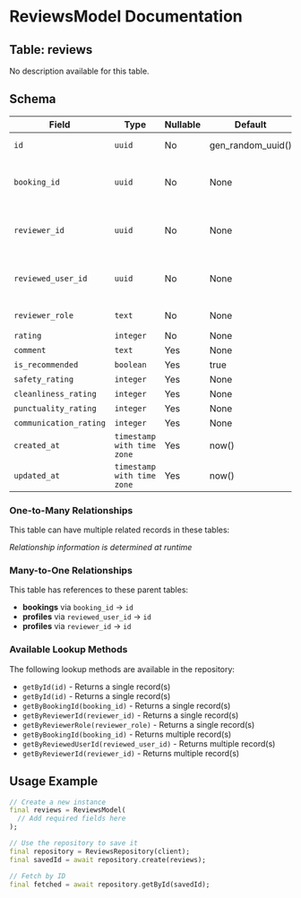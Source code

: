 # ReviewsModel Documentation

## Table: reviews

No description available for this table.

## Schema

| Field | Type | Nullable | Default | Constraints |
|-------|------|----------|---------|-------------|
| `id` | `uuid` | No | gen_random_uuid() | Primary Key, Not Null |
| `booking_id` | `uuid` | No | None | Unique, Not Null, Foreign Key → bookings(id) |
| `reviewer_id` | `uuid` | No | None | Unique, Not Null, Foreign Key → profiles(id) |
| `reviewed_user_id` | `uuid` | No | None | Not Null, Foreign Key → profiles(id) |
| `reviewer_role` | `text` | No | None | Unique, Not Null |
| `rating` | `integer` | No | None | Not Null |
| `comment` | `text` | Yes | None | - |
| `is_recommended` | `boolean` | Yes | true | - |
| `safety_rating` | `integer` | Yes | None | - |
| `cleanliness_rating` | `integer` | Yes | None | - |
| `punctuality_rating` | `integer` | Yes | None | - |
| `communication_rating` | `integer` | Yes | None | - |
| `created_at` | `timestamp with time zone` | Yes | now() | - |
| `updated_at` | `timestamp with time zone` | Yes | now() | - |

### One-to-Many Relationships

This table can have multiple related records in these tables:

*Relationship information is determined at runtime*

### Many-to-One Relationships

This table has references to these parent tables:

- **bookings** via `booking_id` → `id`
- **profiles** via `reviewed_user_id` → `id`
- **profiles** via `reviewer_id` → `id`

### Available Lookup Methods

The following lookup methods are available in the repository:

- `getById(id)` - Returns a single record(s)
- `getById(id)` - Returns a single record(s)
- `getByBookingId(booking_id)` - Returns a single record(s)
- `getByReviewerId(reviewer_id)` - Returns a single record(s)
- `getByReviewerRole(reviewer_role)` - Returns a single record(s)
- `getByBookingId(booking_id)` - Returns multiple record(s)
- `getByReviewedUserId(reviewed_user_id)` - Returns multiple record(s)
- `getByReviewerId(reviewer_id)` - Returns multiple record(s)


## Usage Example

```dart
// Create a new instance
final reviews = ReviewsModel(
  // Add required fields here
);

// Use the repository to save it
final repository = ReviewsRepository(client);
final savedId = await repository.create(reviews);

// Fetch by ID
final fetched = await repository.getById(savedId);
```
